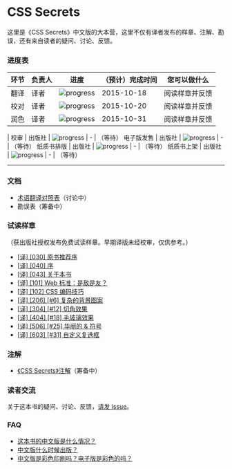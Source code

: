 # CSS Secrets

这里是《CSS Secrets》中文版的大本营，这里不仅有译者发布的样章、注解、勘误，还有来自读者的疑问、讨论、反馈。

### 进度表

环节 | 负责人 | 进度 | （预计）完成时间 | 您可以做什么
---|---|---|---|---
翻译 | 译者 | ![progress](http://progressed.io/bar/100) | 2015-10-18 | 阅读样章并反馈
校对 | 译者 |  ![progress](http://progressed.io/bar/95) | 2015-10-20 | 阅读样章并反馈
润色 | 译者 |  ![progress](http://progressed.io/bar/10) | 2015-10-31 | 阅读样章并反馈
|
校审 | 出版社 |  ![progress](http://progressed.io/bar/5) | - | （等待）
电子版发售 | 出版社 |  ![progress](http://progressed.io/bar/0) | - | （等待）
纸质书排版 | 出版社 |  ![progress](http://progressed.io/bar/0) | - | （等待）
纸质书上架 | 出版社 |  ![progress](http://progressed.io/bar/0) | - | （等待）

***

### 文档

* [术语翻译对照表](https://github.com/cssmagic/CSS-Secrets/issues/1)（讨论中）
* 勘误表（筹备中）

### 试读样章

（获出版社授权发布免费试读样章。早期译版未经校审，仅供参考。）

* [[译] [030] 原书推荐序](https://github.com/cssmagic/CSS-Secrets/issues/9)
* [[译] [040] 序](https://github.com/cssmagic/CSS-Secrets/issues/5)
* [[译] [043] 关于本书](https://github.com/cssmagic/CSS-Secrets/issues/15)
* [[译] [101] Web 标准：是敌是友？](https://github.com/cssmagic/CSS-Secrets/issues/7)
* [[译] [102] CSS 编码技巧](https://github.com/cssmagic/CSS-Secrets/issues/8)
* [[译] [206] [#6] 复杂的背景图案](https://github.com/cssmagic/CSS-Secrets/issues/10)
* [[译] [304] [#12] 切角效果](https://github.com/cssmagic/CSS-Secrets/issues/11)
* [[译] [404] [#18] 毛玻璃效果](https://github.com/cssmagic/CSS-Secrets/issues/12)
* [[译] [506] [#25] 华丽的 & 符号](https://github.com/cssmagic/CSS-Secrets/issues/13)
* [[译] [603] [#31] 自定义复选框](https://github.com/cssmagic/CSS-Secrets/issues/14)

### 注解

* [《CSS Secrets》注解](https://github.com/cssmagic/CSS-Secrets/tree/master/notes)（筹备中）

### 读者交流

关于这本书的疑问、讨论、反馈，[请发 issue](https://github.com/cssmagic/CSS-Secrets/issues)。

### FAQ

* [这本书的中文版是什么情况？](https://github.com/cssmagic/CSS-Secrets/issues/16#intro)
* [中文版什么时候出版？](https://github.com/cssmagic/CSS-Secrets/issues/16#when)
* [中文版是彩色印刷吗？电子版是彩色的吗？](https://github.com/cssmagic/CSS-Secrets/issues/16#typeset)

